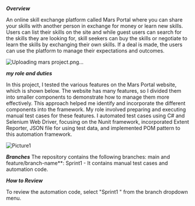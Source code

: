 *****Overview*****

An online skill exchange platform called Mars Portal where you can share your skills with another person in exchange for money or learn new skills. Users can list their skills on the site and while guest users can search for the skills they are looking for, skill seekers can buy the skills or negotiate to learn the skills by exchanging their own skills. If a deal is made, the users can use the platform to manage their expectations and outcomes.

![Uploading mars project.png…]()

*****my role and duties*****

In this project, I tested the various features on the Mars Portal website, which is shown below. The website has many features, so I divided them into smaller components to demonstrate how to manage them more effectively. This approach helped me identify and incorporate the different components into the framework. My role involved preparing and executing manual test cases for these features. I automated test cases using C# and Selenium Web Driver, focusing on the Nunit framework, incorporated Extent Reporter, JSON file for using test data, and implemented POM pattern to this automation framework. 

![Picture1](https://github.com/user-attachments/assets/82eabc87-341f-4eab-b149-ccc63ef43a14)


*****Branches*****
The repository contains the following branches: main
and feature/branch-name**: Sprint1 - It contains manual test cases and automation code.

*****How to Review*****

To review the automation code, select "Sprint1 " from the branch dropdown menu.

